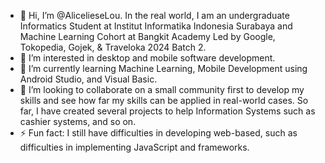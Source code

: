 - 👋 Hi, I’m @AlicelieseLou. In the real world, I am an undergraduate Informatics Student at Institut Informatika Indonesia Surabaya and Machine Learning Cohort at Bangkit Academy Led by Google, Tokopedia, Gojek, & Traveloka 2024 Batch 2.
- 👀 I’m interested in desktop and mobile software development.
- 🌱 I’m currently learning Machine Learning, Mobile Development using Android Studio, and Visual Basic.
- 💞️ I’m looking to collaborate on a small community first to develop my skills and see how far my skills can be applied in real-world cases. So far, I have created several projects to help Information Systems such as cashier systems, and so on.
- ⚡ Fun fact: I still have difficulties in developing web-based, such as difficulties in implementing JavaScript and frameworks.

<!---
AlicelieseLou/AlicelieseLou is a ✨ special ✨ repository because its `README.md` (this file) appears on your GitHub profile.
You can click the Preview link to take a look at your changes.
--->

